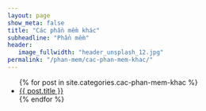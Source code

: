 ```yaml
---
layout: page
show_meta: false
title: "Các phần mềm khác"
subheadline: "Phần mềm"
header:
   image_fullwidth: "header_unsplash_12.jpg"
permalink: "/phan-mem/cac-phan-mem-khac/"
---
```

<ul>
    {% for post in site.categories.cac-phan-mem-khac %}
    <li><a href="{{ site.url }}{{ site.baseurl }}{{ post.url }}">{{ post.title }}</a></li>
    {% endfor %}
</ul>